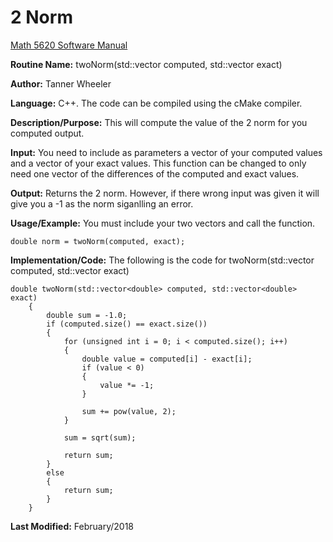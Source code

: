 # 2 Norm

[Math 5620 Software Manual](https://tannerwheeler.github.io/math5620/main)

**Routine Name:** twoNorm(std::vector<double> computed, std::vector<double> exact)

**Author:** Tanner Wheeler

**Language:** C++. The code can be compiled using the cMake compiler.

**Description/Purpose:** This will compute the value of the 2 norm for you computed output.

**Input:** You need to include as parameters a vector of your computed values and a vector of your exact values.  This function can be
changed to only need one vector of the differences of the computed and exact values.

**Output:** Returns the 2 norm. However, if there wrong input was given it will give you a -1 as the norm siganlling an error.

**Usage/Example:**
You must include your two vectors and call the function.
```
double norm = twoNorm(computed, exact);
```

**Implementation/Code:** The following is the code for twoNorm(std::vector<double> computed, std::vector<double> exact)
```
double twoNorm(std::vector<double> computed, std::vector<double> exact)
	{
		double sum = -1.0;
		if (computed.size() == exact.size())
		{
			for (unsigned int i = 0; i < computed.size(); i++)
			{
				double value = computed[i] - exact[i];
				if (value < 0)
				{
					value *= -1;
				}

				sum += pow(value, 2);
			}

			sum = sqrt(sum);

			return sum;
		}
		else
		{
			return sum;
		}
	}
```
**Last Modified:** February/2018
